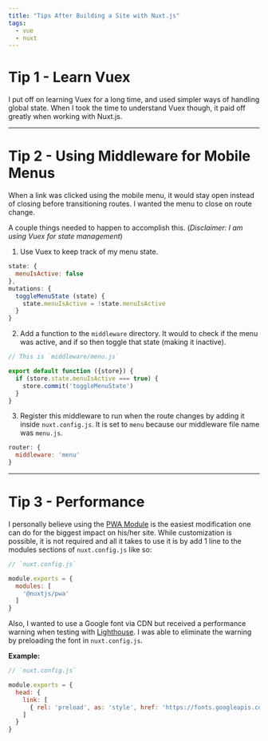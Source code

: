 ```yaml
---
title: "Tips After Building a Site with Nuxt.js"
tags:
  - vue
  - nuxt
---
```


# Tip 1 - Learn Vuex
I put off on learning Vuex for a long time, and used simpler ways of handling global state. When I took the time to understand Vuex though, it paid off greatly when working with Nuxt.js.

---

# Tip 2 - Using Middleware for Mobile Menus
When a link was clicked using the mobile menu, it would stay open instead of closing before transitioning routes. I wanted the menu to close on route change.

A couple things needed to happen to accomplish this. (*Disclaimer: I am using Vuex for state management*)


1. Use Vuex to keep track of my menu state.
  ```js
  state: {
    menuIsActive: false
  },
  mutations: {
    toggleMenuState (state) {
      state.menuIsActive = !state.menuIsActive
    }
  }
  ```

2. Add a function to the `middleware` directory. It would to check if the menu was active, and if so then toggle that state (making it inactive).

  ```js
  // This is `middleware/menu.js`

  export default function ({store}) {
    if (store.state.menuIsActive === true) {
      store.commit('toggleMenuState')
    }
  }
  ```

3. Register this middleware to run when the route changes by adding it inside `nuxt.config.js`. It is set to `menu` because our middleware file name was `menu.js`.
```js
router: {
  middleware: 'menu'
}
```

---

# Tip 3 - Performance
I personally believe using the <a target="/\_blank" rel="noopener" href=https://github.com/nuxt-community/modules/tree/master/modules/pwa>PWA Module</a> is the easiest modification one can do for the biggest impact on his/her site. While customization is possible, it is not required and all it takes to use it is by add 1 line to the modules sections of `nuxt.config.js` like so:

```js
// `nuxt.config.js`

module.exports = {
  modules: [
    '@nuxtjs/pwa'
  ]
}

```

Also, I wanted to use a Google font via CDN but received a performance warning when testing with <a target="/\_blank" rel="noopener" href=https://developers.google.com/web/tools/lighthouse/>Lighthouse</a>. I was able to eliminate the warning by preloading the font in `nuxt.config.js`.

**Example:**
```js
// `nuxt.config.js`

module.exports = {
  head: {
    link: [
      { rel: 'preload', as: 'style', href: 'https://fonts.googleapis.com/css?family=Roboto' }
    ]
  }
}

```
